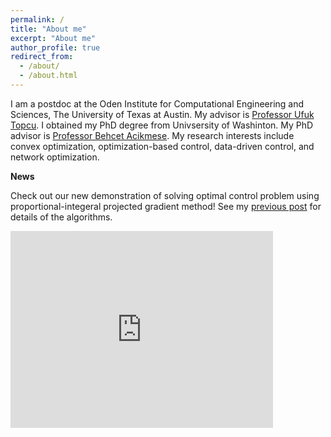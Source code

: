 ```yaml
---
permalink: /
title: "About me"
excerpt: "About me"
author_profile: true
redirect_from: 
  - /about/
  - /about.html
---
```


I am a postdoc at the Oden Institute for Computational Engineering and Sciences, The University of Texas at Austin. My advisor is [Professor Ufuk Topcu](https://www.ae.utexas.edu/people/faculty/faculty-directory/topcu). I obtained my PhD degree from Univsersity of Washinton. My PhD advisor is [Professor Behcet Acikmese](https://www.aa.washington.edu/facultyfinder/behcet-acikmese). My research interests include convex optimization, optimization-based control, data-driven control, and network optimization.

**News**

Check out our new demonstration of solving optimal control problem using proportional-integeral projected gradient method! See my [previous post](https://yueyu19.github.io/posts/2012/08/pipg/) for details of the algorithms.  

<iframe width="420" height="315" src="https://youtu.be/jieRSmQwHTU" frameborder="0"></iframe>

